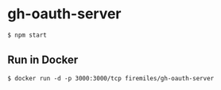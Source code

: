 # gh-oauth-server

```sh
$ npm start
```

## Run in Docker

```
$ docker run -d -p 3000:3000/tcp firemiles/gh-oauth-server
```
